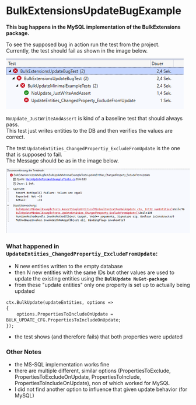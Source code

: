 # BulkExtensionsUpdateBugExample

**This bug happens in the MySQL implementation of the BulkExtensions package.**


To see the supposed bug in action run the test from the project.\
Currently, the test should fail as shown in the image below.

![Basic DB test](Readme/devenv_BiTriMp1nQ.png)

`NoUpdate_JustWriteAndAssert` is kind of a baseline test that should always pass.\
This test just writes entities to the DB and then verifies the values are correct.

The test `UpdateEntities_ChangedPropertiy_ExcludeFromUpdate` is the one that is supposed to fail.\
The Message should be as in the image below.

![Expected failed test result](Readme/devenv_LshCCeDLoo.png)

### What happened in `UpdateEntities_ChangedPropertiy_ExcludeFromUpdate`:
* N new entities written to the empty database
* then N new entities with the same IDs but other values are used to update the existing entities using the **`BulkUpdate NuGet-package`**
* from these "update entities" only one property is set up to actually being updated 
```CSharp
ctx.BulkUpdate(updateEntities, options =>
{
	options.PropertiesToIncludeOnUpdate = BULK_UPDATE_CFG.PropertiesToIncludeOnUpdate;
});
```
 
* the test shows (and therefore fails) that both properties were updated

### Other Notes
* the MS-SQL implementation works fine
* there are multiple different, similar options (PropertiesToExclude, PropertiesToExcludeOnUpdate, PropertiesToInclude, PropertiesToIncludeOnUpdate), non of which worked for MySQL
* I did not find another option to influence that given update behavior (for MySQL)